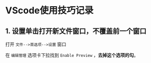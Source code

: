 # VScode使用技巧记录

## 1. 设置单击打开新文件窗口，不覆盖前一个窗口

打开 `文件-->首选项-->设置` 窗口

在 `编辑管理` 选项卡下拉找到 `Enable Preview` ，**去掉这个选项的勾**。